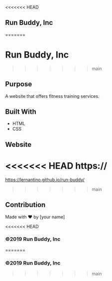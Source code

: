 <<<<<<< HEAD
## Run Buddy, Inc
=======
# Run Buddy, Inc
>>>>>>> main

## Purpose
A website that offers fitness training services. 

## Built With
* HTML
* CSS

## Website
<<<<<<< HEAD
https://
=======
https://lernantino.github.io/run-buddy/
>>>>>>> main

## Contribution
Made with ❤️ by [your name]

<<<<<<< HEAD
### ©️2019 Run Buddy, Inc 
=======
### ©️2019 Run Buddy, Inc 
>>>>>>> main
